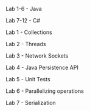Lab 1-6 - Java

Lab 7-12 - C#

Lab 1 - Collections

Lab 2 - Threads

Lab 3 - Network Sockets

Lab 4 - Java Persistence API

Lab 5 - Unit Tests

Lab 6 - Parallelizing operations

Lab 7 - Serialization
